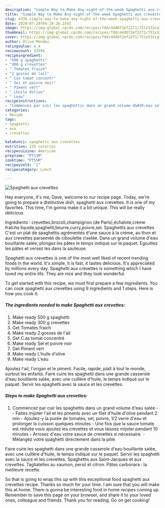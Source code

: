 ```yaml
---
description: "Simple Way to Make Any-night-of-the-week Spaghetti aux crevettes"
title: "Simple Way to Make Any-night-of-the-week Spaghetti aux crevettes"
slug: 4338-simple-way-to-make-any-night-of-the-week-spaghetti-aux-crevettes
date: 2020-07-28T04:19:26.234Z
image: https://img-global.cpcdn.com/recipes/f8dc44d072ef22f1/751x532cq70/spaghetti-aux-crevettes-photo-principale-de-la-recette.jpg
thumbnail: https://img-global.cpcdn.com/recipes/f8dc44d072ef22f1/751x532cq70/spaghetti-aux-crevettes-photo-principale-de-la-recette.jpg
cover: https://img-global.cpcdn.com/recipes/f8dc44d072ef22f1/751x532cq70/spaghetti-aux-crevettes-photo-principale-de-la-recette.jpg
author: Olive Mendez
ratingvalue: 4.4
reviewcount: 23594
recipeingredient:
- "500 g spaghetti"
- "300 g crevettes"
- " Tomates fraich"
- "2 gosses de lail"
- " Cas tomat concentr"
- " Sel et poivre noir"
- " Piment vert"
- " Lhuile dolive"
- " Leau"
recipeinstructions:
- "Commencez par cuir les spaghettis dans un grand volume d&#39;eau salée  Faites mijoter l&#39;ail et les piments avec un filet d&#39;huile d&#39;olive pendant 2 min Ajoutez-y la purée de tomates, sel, poivre, 1/2 verre d&#39;eau et prolonger la cuisson quelques minutes Une fois que la sauce tomate est réduite vous ajoutez les crevettes et vous laissez mijoter pendant 10 minutes Arrosez d&#39;eau votre sauce de crevettes si nécessaire. Mélangez votre spaghetti directement dans la pôle"
categories:
- Recipe
tags:
- spaghetti
- aux
- crevettes

katakunci: spaghetti aux crevettes 
nutrition: 235 calories
recipecuisine: American
preptime: "PT13M"
cooktime: "PT55M"
recipeyield: "1"
recipecategory: Lunch

---
```



![Spaghetti aux crevettes](https://img-global.cpcdn.com/recipes/f8dc44d072ef22f1/751x532cq70/spaghetti-aux-crevettes-photo-principale-de-la-recette.jpg)

Hey everyone, it's me, Dave, welcome to our recipe page. Today, we're going to prepare a distinctive dish, spaghetti aux crevettes. It is one of my favorites. This time, I'm gonna make it a bit unique. This will be really delicious.

Ingrédients : crevettes,brocoli,champignon (de Paris),échalote,crème fraîche liquide,spaghetti,beurre,curry,poivre,sel. Spaghettis aux crevettes C&#39;est un plat de spaghettis agrémentés d&#39;une sauce à la crème, au thon et aux crevettes parseméé de ciboulette ciselée. Dans un grand volume d&#39;eau bouillante salée, plongez les pâtes le temps indiqué sur le paquet. Egouttez les pâtes et versez les dans la sauteuse.

Spaghetti aux crevettes is one of the most well liked of recent trending foods in the world. It's simple, it is fast, it tastes delicious. It's appreciated by millions every day. Spaghetti aux crevettes is something which I have loved my entire life. They are nice and they look wonderful.


To get started with this recipe, we must first prepare a few ingredients. You can cook spaghetti aux crevettes using 9 ingredients and 1 steps. Here is how you cook it.

<!--inarticleads1-->

##### The ingredients needed to make Spaghetti aux crevettes:

1. Make ready 500 g spaghetti
1. Make ready 300 g crevettes
1. Get  Tomates fraich
1. Make ready 2 gosses de l&#39;ail
1. Get  C.as tomat concentré
1. Make ready  Sel et poivre noir
1. Get  Piment vert
1. Make ready  L&#39;huile d&#39;olive
1. Make ready  L&#39;eau


Ajoutez l&#39;ail, l&#39;origan et le piment. Facile, rapide, plaît à tout le monde, surtout les enfants. Faire cuire les spaghetti dans une grande casserole d&#39;eau bouillante salée, avec une cuillère d&#39;huile, le temps indiqué sur le paquet. Servir les spaghetti avec la sauce et les crevettes. 

<!--inarticleads2-->

##### Steps to make Spaghetti aux crevettes:

1. Commencez par cuir les spaghettis dans un grand volume d&#39;eau salée -  - Faites mijoter l&#39;ail et les piments avec un filet d&#39;huile d&#39;olive pendant 2 min - Ajoutez-y la purée de tomates, sel, poivre, 1/2 verre d&#39;eau et prolonger la cuisson quelques minutes - Une fois que la sauce tomate est réduite vous ajoutez les crevettes et vous laissez mijoter pendant 10 minutes - Arrosez d&#39;eau votre sauce de crevettes si nécessaire. - Mélangez votre spaghetti directement dans la pôle


Faire cuire les spaghetti dans une grande casserole d&#39;eau bouillante salée, avec une cuillère d&#39;huile, le temps indiqué sur le paquet. Servir les spaghetti avec la sauce et les crevettes. Spaghettis aux Saint-Jacques et aux crevettes. Tagliatelles au saumon, persil et citron. Pâtes carbonara : la meilleure recette. 

So that is going to wrap this up with this exceptional food spaghetti aux crevettes recipe. Thanks so much for your time. I am sure that you will make this at home. There is gonna be interesting food in home recipes coming up. Remember to save this page on your browser, and share it to your loved ones, colleague and friends. Thank you for reading. Go on get cooking!
